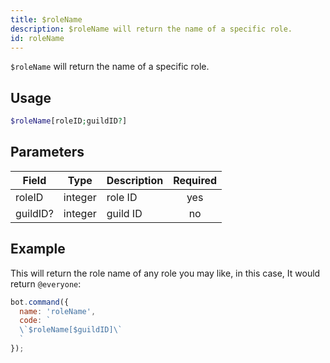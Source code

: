 ```yaml
---
title: $roleName 
description: $roleName will return the name of a specific role.
id: roleName
---
```


`$roleName` will return the name of a specific role.

## Usage

```php
$roleName[roleID;guildID?]
```

## Parameters 


| Field     | Type    | Description                                        | Required |
|-----------|---------|----------------------------------------------------| :------: |
| roleID    | integer  | role ID                             | yes      |
| guildID?    | integer  | guild ID                             | no      |


## Example

This will return the role name of any role you may like, in this case, It would return `@everyone`:

```javascript
bot.command({
  name: 'roleName',
  code: `
  \`$roleName[$guildID]\`
  `
});
```

